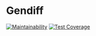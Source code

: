 # Gendiff

[![Maintainability](https://api.codeclimate.com/v1/badges/e4374d236ab3aca28e8a/maintainability)](https://codeclimate.com/github/sunsetninja/backend-project-lvl2/maintainability)
[![Test Coverage](https://api.codeclimate.com/v1/badges/e4374d236ab3aca28e8a/test_coverage)](https://codeclimate.com/github/sunsetninja/backend-project-lvl2/test_coverage)